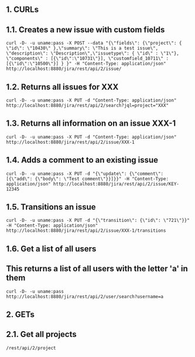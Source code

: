 ## 1. CURLs

## 1.1. Creates a new issue with custom fields

`curl -D- -u uname:pass -X POST --data "{\"fields\": {\"project\": { \"id\": \"10430\" },\"summary\": \"This is a test issue\", \"description\": \"Description\",\"issuetype\": { \"id\" : \"1\"}, \"components\" : [{\"id\":\"10731\"}], \"customfield_10711\" : [{\"id\":\"10500\"}] } }" -H "Content-Type: application/json" http://localhost:8880/jira/rest/api/2/issue/`

## 1.2. Returns all issues for XXX

`curl -D- -u uname:pass -X PUT -d "Content-Type: application/json" http://localhost:8880/jira/rest/api/2/search?jql=project="XXX"`

## 1.3. Returns all information on an issue XXX-1

`curl -D- -u uname:pass -X PUT -d "Content-Type: application/json" http://localhost:8880/jira/rest/api/2/issue/XXX-1`

## 1.4. Adds a comment to an existing issue

`curl -D- -u uname:pass -X PUT -d "{\"update\": {\"comment\": [{\"add\": {\"body\": \"Test comment\"}}]}}" -H "Content-Type: application/json" http://localhost:8880/jira/rest/api/2/issue/KEY-12345`

## 1.5. Transitions an issue

`curl -D- -u uname:pass -X PUT -d "{\"transition\": {\"id\": \"721\"}}" -H "Content-Type: application/json" http://localhost:8880/jira/rest/api/2/issue/XXX-1/transitions`

## 1.6. Get a list of all users
## This returns a list of all users with the letter 'a' in them 

`curl -D- -u uname:pass http://localhost:8880/jira/rest/api/2/user/search?username=a`

## 2. GETs

## 2.1. Get all projects
`/rest/api/2/project`